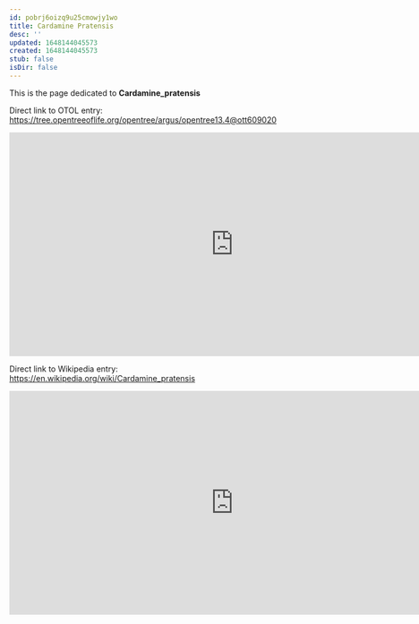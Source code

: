 ```yaml
---
id: pobrj6oizq9u25cmowjy1wo
title: Cardamine Pratensis
desc: ''
updated: 1648144045573
created: 1648144045573
stub: false
isDir: false
---
```

This is the page dedicated to **Cardamine_pratensis**


Direct link to OTOL entry: https://tree.opentreeoflife.org/opentree/argus/opentree13.4@ott609020



<html>
    <body>
    <iframe src="https://tree.opentreeoflife.org/opentree/argus/opentree13.4@ott609020"
    width="800" height="400" frameborder="0" allowfullscreen> </iframe>
    </body>
</html>
    


Direct link to Wikipedia entry: https://en.wikipedia.org/wiki/Cardamine_pratensis



<html>
    <body>
    <iframe src="https://en.wikipedia.org/wiki/Cardamine_pratensis"
    width="800" height="400" frameborder="0" allowfullscreen> </iframe>
    </body>
</html>
    
